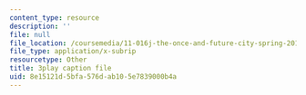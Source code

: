 ```yaml
---
content_type: resource
description: ''
file: null
file_location: /coursemedia/11-016j-the-once-and-future-city-spring-2015/8e15121d5bfa576dab105e7839000b4a_kd6ww6aPT0A.vtt
file_type: application/x-subrip
resourcetype: Other
title: 3play caption file
uid: 8e15121d-5bfa-576d-ab10-5e7839000b4a
---
```


